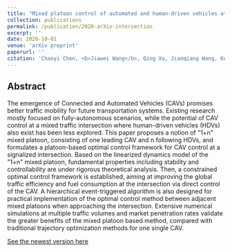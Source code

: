 ```yaml
---
title: "Mixed platoon control of automated and human-driven vehicles at a signalized intersection: dynamical analysis and optimal control"
collection: publications
permalink: /publication/2020-arXiv-intersection
excerpt: ''
date: 2020-10-01
venue: 'arXiv preprint'
paperurl: ''
citation: 'Chaoyi Chen, <b>Jiawei Wang</b>, Qing Xu, Jianqiang Wang, Keqiang Li. &quot;Mixed platoon control of automated and human-driven vehicles at a signalized intersection: dynamical analysis and optimal control&quot;. <i>	arXiv:2010.16105</i>, 2020.'
---
```

Abstract
---
The emergence of Connected and Automated Vehicles (CAVs) promises better traffic mobility for future transportation systems. Existing research mostly focused on fully-autonomous scenarios, while the potential of CAV control at a mixed traffic intersection where human-driven vehicles (HDVs) also exist has been less explored. This paper proposes a notion of "1+n" mixed platoon, consisting of one leading CAV and n following HDVs, and formulates a platoon-based optimal control framework for CAV control at a signalized intersection. Based on the linearized dynamics model of the "1+n" mixed platoon, fundamental properties including stability and controllability are under rigorous theoretical analysis. Then, a constrained optimal control framework is established, aiming at improving the global traffic efficiency and fuel consumption at the intersection via direct control of the CAV. A hierarchical event-triggered algorithm is also designed for practical implementation of the optimal control method between adjacent mixed platoons when approaching the intersection. Extensive numerical simulations at multiple traffic volumes and market penetration rates validate the greater benefits of the mixed platoon based method, compared with traditional trajectory optimization methods for one single CAV.

[See the newest version here](https://arxiv.org/abs/2010.16105)